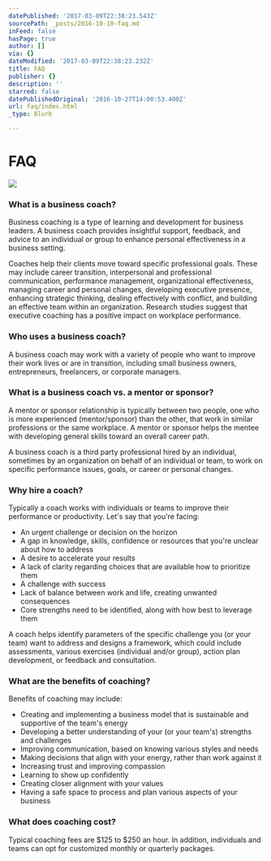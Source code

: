 ```yaml
---
datePublished: '2017-03-09T22:38:23.543Z'
sourcePath: _posts/2016-10-10-faq.md
inFeed: false
hasPage: true
author: []
via: {}
dateModified: '2017-03-09T22:38:23.232Z'
title: FAQ
publisher: {}
description: ''
starred: false
datePublishedOriginal: '2016-10-27T14:00:53.400Z'
url: faq/index.html
_type: Blurb

---
```

# FAQ
![](https://the-grid-user-content.s3-us-west-2.amazonaws.com/07c4e8cd-d90e-4057-ac15-6b57d180b334.jpg)

### **What is a business coach?**

Business coaching is a type of learning and development for business leaders. A business coach provides insightful support, feedback, and advice to an individual or group to enhance personal effectiveness in a business setting.

Coaches help their clients move toward specific professional goals. These may include career transition, interpersonal and professional communication, performance management, organizational effectiveness, managing career and personal changes, developing executive presence, enhancing strategic thinking, dealing effectively with conflict, and building an effective team within an organization. Research studies suggest that executive coaching has a positive impact on workplace performance.

### **Who uses a business coach?**

A business coach may work with a variety of people who want to improve their work lives or are in transition, including small business owners, entrepreneurs, freelancers, or corporate managers.

### **What is a business coach vs. a mentor or sponsor?**

A mentor or sponsor relationship is typically between two people, one who is more experienced (mentor/sponsor) than the other, that work in similar professions or the same workplace. A mentor or sponsor helps the mentee with developing general skills toward an overall career path.

A business coach is a third party professional hired by an individual, sometimes by an organization on behalf of an individual or team, to work on specific performance issues, goals, or career or personal changes.

### **Why hire a coach?**

Typically a coach works with individuals or teams to improve their performance or productivity. Let's say that you're facing: 

* An urgent challenge or decision on the horizon
* A gap in knowledge, skills, confidence or resources that you're unclear about how to address
* A desire to accelerate your results
* A lack of clarity regarding choices that are available how to prioritize them
* A challenge with success
* Lack of balance between work and life, creating unwanted consequences
* Core strengths need to be identified, along with how best to leverage them

A coach helps identify parameters of the specific challenge you (or your team) want to address and designs a framework, which could include assessments, various exercises (individual and/or group), action plan development, or feedback and consultation.

### **What are the benefits of coaching?**

Benefits of coaching may include:

* Creating and implementing a business model that is sustainable and supportive of the team's energy
* Developing a better understanding of your (or your team's) strengths and challenges
* Improving communication, based on knowing various styles and needs
* Making decisions that align with your energy, rather than work against it
* Increasing trust and improving compassion
* Learning to show up confidently 
* Creating closer alignment with your values
* Having a safe space to process and plan various aspects of your business

### **What does coaching cost?**

Typical coaching fees are $125 to $250 an hour. In addition, individuals and teams can opt for customized monthly or quarterly packages.